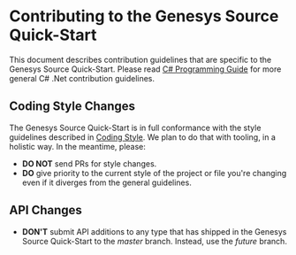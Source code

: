 Contributing to the Genesys Source Quick-Start
======================

This document describes contribution guidelines that are specific to the Genesys Source Quick-Start. Please read [C# Programming Guide](https://msdn.microsoft.com/en-us/library/ff926074.aspx) for more general C# .Net contribution guidelines.

Coding Style Changes
--------------------

The Genesys Source Quick-Start is in full conformance with the style guidelines described in [Coding Style](../coding-style.md). We plan to do that with tooling, in a holistic way. In the meantime, please:

* **DO NOT** send PRs for style changes.
* **DO** give priority to the current style of the project or file you're changing even if it diverges from the general guidelines.

API Changes
-----------

* **DON'T** submit API additions to any type that has shipped in the Genesys Source Quick-Start to the *master* branch. Instead, use the *future* branch.

